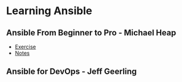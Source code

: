 # Learning Ansible

## Ansible From Beginner to Pro - Michael Heap
  - [Exercise](./b2pro)
  - [Notes](../../wiki/Ansible-From-Beginner-to-Pro)

## Ansible for DevOps - Jeff Geerling
